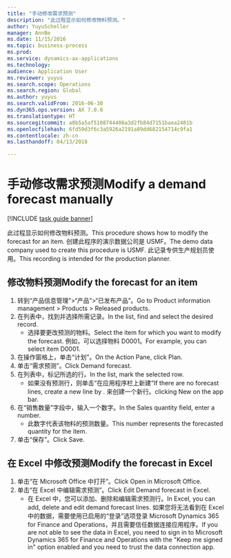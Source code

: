 ```yaml
--- 
title: "手动修改需求预测"
description: "此过程显示如何修改物料预测。"
author: YuyuScheller
manager: AnnBe
ms.date: 11/15/2016
ms.topic: business-process
ms.prod: 
ms.service: dynamics-ax-applications
ms.technology: 
audience: Application User
ms.reviewer: yuyus
ms.search.scope: Operations
ms.search.region: Global
ms.author: yuyus
ms.search.validFrom: 2016-06-30
ms.dyn365.ops.version: AX 7.0.0
ms.translationtype: HT
ms.sourcegitcommit: a8b5a5af5108744406a3d2fb84d7151baea2481b
ms.openlocfilehash: 6fd59d3f6c3a5926a2191a89dd682154714c9fa1
ms.contentlocale: zh-cn
ms.lasthandoff: 04/13/2018

---
```

# <a name="modify-a-demand-forecast-manually"></a><span data-ttu-id="36a12-103">手动修改需求预测</span><span class="sxs-lookup"><span data-stu-id="36a12-103">Modify a demand forecast manually</span></span>

[!INCLUDE [task guide banner](../../includes/task-guide-banner.md)]

<span data-ttu-id="36a12-104">此过程显示如何修改物料预测。</span><span class="sxs-lookup"><span data-stu-id="36a12-104">This procedure shows how to modify the forecast for an item.</span></span> <span data-ttu-id="36a12-105">创建此程序的演示数据公司是 USMF。</span><span class="sxs-lookup"><span data-stu-id="36a12-105">The demo data company used to create this procedure is USMF.</span></span> <span data-ttu-id="36a12-106">此记录专供生产规划员使用。</span><span class="sxs-lookup"><span data-stu-id="36a12-106">This recording is intended for the production planner.</span></span> 


## <a name="modify-the-forecast-for-an-item"></a><span data-ttu-id="36a12-107">修改物料预测</span><span class="sxs-lookup"><span data-stu-id="36a12-107">Modify the forecast for an item</span></span>
1. <span data-ttu-id="36a12-108">转到“产品信息管理”>“产品”>“已发布产品”。</span><span class="sxs-lookup"><span data-stu-id="36a12-108">Go to Product information management > Products > Released products.</span></span>
2. <span data-ttu-id="36a12-109">在列表中，找到并选择所需记录。</span><span class="sxs-lookup"><span data-stu-id="36a12-109">In the list, find and select the desired record.</span></span>
    * <span data-ttu-id="36a12-110">选择要更改预测的物料。</span><span class="sxs-lookup"><span data-stu-id="36a12-110">Select the item for which you want to modify the forecast.</span></span> <span data-ttu-id="36a12-111">例如，可以选择物料 D0001。</span><span class="sxs-lookup"><span data-stu-id="36a12-111">For example, you can select item D0001.</span></span>  
3. <span data-ttu-id="36a12-112">在操作窗格上，单击“计划”。</span><span class="sxs-lookup"><span data-stu-id="36a12-112">On the Action Pane, click Plan.</span></span>
4. <span data-ttu-id="36a12-113">单击“需求预测”。</span><span class="sxs-lookup"><span data-stu-id="36a12-113">Click Demand forecast.</span></span>
5. <span data-ttu-id="36a12-114">在列表中，标记所选的行。</span><span class="sxs-lookup"><span data-stu-id="36a12-114">In the list, mark the selected row.</span></span>
    * <span data-ttu-id="36a12-115">如果没有预测行，则单击“在应用程序栏上新建”</span><span class="sxs-lookup"><span data-stu-id="36a12-115">If there are no forecast lines, create a new line by  .</span></span> <span data-ttu-id="36a12-116">来创建一个新行。</span><span class="sxs-lookup"><span data-stu-id="36a12-116">clicking New on the app bar.</span></span>  
6. <span data-ttu-id="36a12-117">在“销售数量”字段中，输入一个数字。</span><span class="sxs-lookup"><span data-stu-id="36a12-117">In the Sales quantity field, enter a number.</span></span>
    * <span data-ttu-id="36a12-118">此数字代表该物料的预测数量。</span><span class="sxs-lookup"><span data-stu-id="36a12-118">This number represents the forecasted quantity for the item.</span></span>  
7. <span data-ttu-id="36a12-119">单击“保存”。</span><span class="sxs-lookup"><span data-stu-id="36a12-119">Click Save.</span></span>

## <a name="modify-the-forecast-in-excel"></a><span data-ttu-id="36a12-120">在 Excel 中修改预测</span><span class="sxs-lookup"><span data-stu-id="36a12-120">Modify the forecast in Excel</span></span>
1. <span data-ttu-id="36a12-121">单击“在 Microsoft Office 中打开”。</span><span class="sxs-lookup"><span data-stu-id="36a12-121">Click Open in Microsoft Office.</span></span>
2. <span data-ttu-id="36a12-122">单击“在 Excel 中编辑需求预测”。</span><span class="sxs-lookup"><span data-stu-id="36a12-122">Click Edit Demand forecast in Excel.</span></span>
    * <span data-ttu-id="36a12-123">在 Excel 中，您可以添加、删除和编辑需求预测行。</span><span class="sxs-lookup"><span data-stu-id="36a12-123">In Excel, you can add, delete and edit demand forecast lines.</span></span> <span data-ttu-id="36a12-124">如果您将无法看到在 Excel 中的数据，需要使用已启用的“登录”选项登录 Microsoft Dynamics 365 for Finance and Operations，并且需要信任数据连接应用程序。</span><span class="sxs-lookup"><span data-stu-id="36a12-124">If you are not able to see the data in Excel, you need to sign in to Microsoft Dynamics 365 for Finance and Operations with the "Keep me signed in" option enabled and you need to trust the data connection app.</span></span>  


